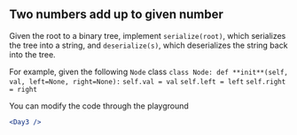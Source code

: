 ## Two numbers add up to given number

Given the root to a binary tree, implement `serialize(root)`, which serializes the tree into a string, and `deserialize(s)`, which deserializes the string back into the tree.

For example, given the following `Node` class
`class Node: def **init**(self, val, left=None, right=None):`
`self.val = val`
`self.left = left`
`self.right = right`

You can modify the code through the playground

```jsx
<Day3 />
```
